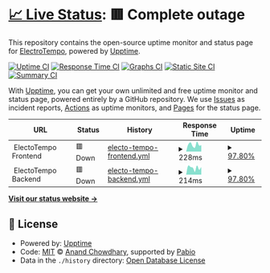 # [📈 Live Status](https://electrotempo.github.io/electrotempo-status): <!--live status--> **🟥 Complete outage**

This repository contains the open-source uptime monitor and status page for [ElectroTempo](https://electrotempo.com), powered by [Upptime](https://github.com/upptime/upptime).

[![Uptime CI](https://github.com/electrotempo/electrotempo-status/workflows/Uptime%20CI/badge.svg)](https://github.com/electrotempo/electrotempo-status/actions?query=workflow%3A%22Uptime+CI%22)
[![Response Time CI](https://github.com/electrotempo/electrotempo-status/workflows/Response%20Time%20CI/badge.svg)](https://github.com/electrotempo/electrotempo-status/actions?query=workflow%3A%22Response+Time+CI%22)
[![Graphs CI](https://github.com/electrotempo/electrotempo-status/workflows/Graphs%20CI/badge.svg)](https://github.com/electrotempo/electrotempo-status/actions?query=workflow%3A%22Graphs+CI%22)
[![Static Site CI](https://github.com/electrotempo/electrotempo-status/workflows/Static%20Site%20CI/badge.svg)](https://github.com/electrotempo/electrotempo-status/actions?query=workflow%3A%22Static+Site+CI%22)
[![Summary CI](https://github.com/electrotempo/electrotempo-status/workflows/Summary%20CI/badge.svg)](https://github.com/electrotempo/electrotempo-status/actions?query=workflow%3A%22Summary+CI%22)

With [Upptime](https://upptime.js.org), you can get your own unlimited and free uptime monitor and status page, powered entirely by a GitHub repository. We use [Issues](https://github.com/electrotempo/electrotempo-status/issues) as incident reports, [Actions](https://github.com/electrotempo/electrotempo-status/actions) as uptime monitors, and [Pages](https://electrotempo.github.io/electrotempo-status) for the status page.

<!--start: status pages-->
<!-- This summary is generated by Upptime (https://github.com/upptime/upptime) -->
<!-- Do not edit this manually, your changes will be overwritten -->
<!-- prettier-ignore -->
| URL | Status | History | Response Time | Uptime |
| --- | ------ | ------- | ------------- | ------ |
| <img alt="" src="https://icons.duckduckgo.com/ip3/null.ico" height="13"> ElectoTempo Frontend | 🟥 Down | [electo-tempo-frontend.yml](https://github.com/ElectroTempo/electrotempo-status/commits/HEAD/history/electo-tempo-frontend.yml) | <details><summary><img alt="Response time graph" src="./graphs/electo-tempo-frontend/response-time-week.png" height="20"> 228ms</summary><br><a href="https://electrotempo.github.io/electrotempo-status/history/electo-tempo-frontend"><img alt="Response time 234" src="https://img.shields.io/endpoint?url=https%3A%2F%2Fraw.githubusercontent.com%2FElectroTempo%2Felectrotempo-status%2FHEAD%2Fapi%2Felecto-tempo-frontend%2Fresponse-time.json"></a><br><a href="https://electrotempo.github.io/electrotempo-status/history/electo-tempo-frontend"><img alt="24-hour response time 217" src="https://img.shields.io/endpoint?url=https%3A%2F%2Fraw.githubusercontent.com%2FElectroTempo%2Felectrotempo-status%2FHEAD%2Fapi%2Felecto-tempo-frontend%2Fresponse-time-day.json"></a><br><a href="https://electrotempo.github.io/electrotempo-status/history/electo-tempo-frontend"><img alt="7-day response time 228" src="https://img.shields.io/endpoint?url=https%3A%2F%2Fraw.githubusercontent.com%2FElectroTempo%2Felectrotempo-status%2FHEAD%2Fapi%2Felecto-tempo-frontend%2Fresponse-time-week.json"></a><br><a href="https://electrotempo.github.io/electrotempo-status/history/electo-tempo-frontend"><img alt="30-day response time 230" src="https://img.shields.io/endpoint?url=https%3A%2F%2Fraw.githubusercontent.com%2FElectroTempo%2Felectrotempo-status%2FHEAD%2Fapi%2Felecto-tempo-frontend%2Fresponse-time-month.json"></a><br><a href="https://electrotempo.github.io/electrotempo-status/history/electo-tempo-frontend"><img alt="1-year response time 234" src="https://img.shields.io/endpoint?url=https%3A%2F%2Fraw.githubusercontent.com%2FElectroTempo%2Felectrotempo-status%2FHEAD%2Fapi%2Felecto-tempo-frontend%2Fresponse-time-year.json"></a></details> | <details><summary><a href="https://electrotempo.github.io/electrotempo-status/history/electo-tempo-frontend">97.80%</a></summary><a href="https://electrotempo.github.io/electrotempo-status/history/electo-tempo-frontend"><img alt="All-time uptime 99.75%" src="https://img.shields.io/endpoint?url=https%3A%2F%2Fraw.githubusercontent.com%2FElectroTempo%2Felectrotempo-status%2FHEAD%2Fapi%2Felecto-tempo-frontend%2Fuptime.json"></a><br><a href="https://electrotempo.github.io/electrotempo-status/history/electo-tempo-frontend"><img alt="24-hour uptime 84.63%" src="https://img.shields.io/endpoint?url=https%3A%2F%2Fraw.githubusercontent.com%2FElectroTempo%2Felectrotempo-status%2FHEAD%2Fapi%2Felecto-tempo-frontend%2Fuptime-day.json"></a><br><a href="https://electrotempo.github.io/electrotempo-status/history/electo-tempo-frontend"><img alt="7-day uptime 97.80%" src="https://img.shields.io/endpoint?url=https%3A%2F%2Fraw.githubusercontent.com%2FElectroTempo%2Felectrotempo-status%2FHEAD%2Fapi%2Felecto-tempo-frontend%2Fuptime-week.json"></a><br><a href="https://electrotempo.github.io/electrotempo-status/history/electo-tempo-frontend"><img alt="30-day uptime 99.45%" src="https://img.shields.io/endpoint?url=https%3A%2F%2Fraw.githubusercontent.com%2FElectroTempo%2Felectrotempo-status%2FHEAD%2Fapi%2Felecto-tempo-frontend%2Fuptime-month.json"></a><br><a href="https://electrotempo.github.io/electrotempo-status/history/electo-tempo-frontend"><img alt="1-year uptime 99.75%" src="https://img.shields.io/endpoint?url=https%3A%2F%2Fraw.githubusercontent.com%2FElectroTempo%2Felectrotempo-status%2FHEAD%2Fapi%2Felecto-tempo-frontend%2Fuptime-year.json"></a></details>
| <img alt="" src="https://icons.duckduckgo.com/ip3/null.ico" height="13"> ElectoTempo Backend | 🟥 Down | [electo-tempo-backend.yml](https://github.com/ElectroTempo/electrotempo-status/commits/HEAD/history/electo-tempo-backend.yml) | <details><summary><img alt="Response time graph" src="./graphs/electo-tempo-backend/response-time-week.png" height="20"> 214ms</summary><br><a href="https://electrotempo.github.io/electrotempo-status/history/electo-tempo-backend"><img alt="Response time 215" src="https://img.shields.io/endpoint?url=https%3A%2F%2Fraw.githubusercontent.com%2FElectroTempo%2Felectrotempo-status%2FHEAD%2Fapi%2Felecto-tempo-backend%2Fresponse-time.json"></a><br><a href="https://electrotempo.github.io/electrotempo-status/history/electo-tempo-backend"><img alt="24-hour response time 210" src="https://img.shields.io/endpoint?url=https%3A%2F%2Fraw.githubusercontent.com%2FElectroTempo%2Felectrotempo-status%2FHEAD%2Fapi%2Felecto-tempo-backend%2Fresponse-time-day.json"></a><br><a href="https://electrotempo.github.io/electrotempo-status/history/electo-tempo-backend"><img alt="7-day response time 214" src="https://img.shields.io/endpoint?url=https%3A%2F%2Fraw.githubusercontent.com%2FElectroTempo%2Felectrotempo-status%2FHEAD%2Fapi%2Felecto-tempo-backend%2Fresponse-time-week.json"></a><br><a href="https://electrotempo.github.io/electrotempo-status/history/electo-tempo-backend"><img alt="30-day response time 215" src="https://img.shields.io/endpoint?url=https%3A%2F%2Fraw.githubusercontent.com%2FElectroTempo%2Felectrotempo-status%2FHEAD%2Fapi%2Felecto-tempo-backend%2Fresponse-time-month.json"></a><br><a href="https://electrotempo.github.io/electrotempo-status/history/electo-tempo-backend"><img alt="1-year response time 215" src="https://img.shields.io/endpoint?url=https%3A%2F%2Fraw.githubusercontent.com%2FElectroTempo%2Felectrotempo-status%2FHEAD%2Fapi%2Felecto-tempo-backend%2Fresponse-time-year.json"></a></details> | <details><summary><a href="https://electrotempo.github.io/electrotempo-status/history/electo-tempo-backend">97.80%</a></summary><a href="https://electrotempo.github.io/electrotempo-status/history/electo-tempo-backend"><img alt="All-time uptime 99.77%" src="https://img.shields.io/endpoint?url=https%3A%2F%2Fraw.githubusercontent.com%2FElectroTempo%2Felectrotempo-status%2FHEAD%2Fapi%2Felecto-tempo-backend%2Fuptime.json"></a><br><a href="https://electrotempo.github.io/electrotempo-status/history/electo-tempo-backend"><img alt="24-hour uptime 84.63%" src="https://img.shields.io/endpoint?url=https%3A%2F%2Fraw.githubusercontent.com%2FElectroTempo%2Felectrotempo-status%2FHEAD%2Fapi%2Felecto-tempo-backend%2Fuptime-day.json"></a><br><a href="https://electrotempo.github.io/electrotempo-status/history/electo-tempo-backend"><img alt="7-day uptime 97.80%" src="https://img.shields.io/endpoint?url=https%3A%2F%2Fraw.githubusercontent.com%2FElectroTempo%2Felectrotempo-status%2FHEAD%2Fapi%2Felecto-tempo-backend%2Fuptime-week.json"></a><br><a href="https://electrotempo.github.io/electrotempo-status/history/electo-tempo-backend"><img alt="30-day uptime 99.49%" src="https://img.shields.io/endpoint?url=https%3A%2F%2Fraw.githubusercontent.com%2FElectroTempo%2Felectrotempo-status%2FHEAD%2Fapi%2Felecto-tempo-backend%2Fuptime-month.json"></a><br><a href="https://electrotempo.github.io/electrotempo-status/history/electo-tempo-backend"><img alt="1-year uptime 99.77%" src="https://img.shields.io/endpoint?url=https%3A%2F%2Fraw.githubusercontent.com%2FElectroTempo%2Felectrotempo-status%2FHEAD%2Fapi%2Felecto-tempo-backend%2Fuptime-year.json"></a></details>

<!--end: status pages-->

[**Visit our status website →**](https://electrotempo.github.io/electrotempo-status)

## 📄 License

- Powered by: [Upptime](https://github.com/upptime/upptime)
- Code: [MIT](./LICENSE) © [Anand Chowdhary](https://anandchowdhary.com), supported by [Pabio](https://pabio.com)
- Data in the `./history` directory: [Open Database License](https://opendatacommons.org/licenses/odbl/1-0/)
